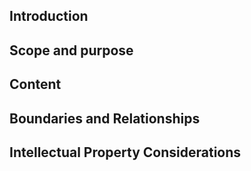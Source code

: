 ## Introduction


## Scope and purpose


## Content


## Boundaries and Relationships


## Intellectual Property Considerations

